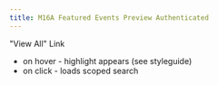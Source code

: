 ```yaml
---
title: M16A Featured Events Preview Authenticated
---
```


"View All" Link 

- on hover - highlight appears (see styleguide)
- on click - loads scoped search
